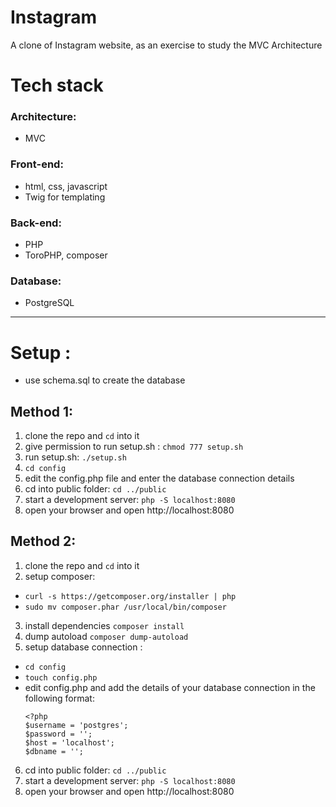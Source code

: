 # Instagram
A clone of Instagram website, as an exercise to study the MVC Architecture

# Tech stack
### Architecture:
- MVC
### Front-end:
- html, css, javascript
- Twig for templating
### Back-end:
- PHP
- ToroPHP, composer
### Database:
- PostgreSQL

---

# Setup :

- use schema.sql to create the database

## Method 1:

1) clone the repo and `cd` into it
2) give permission to run setup.sh : `chmod 777 setup.sh`
3) run setup.sh: `./setup.sh`
4) `cd config`
5)  edit the config.php file and enter the database connection details
6) cd into public folder: `cd ../public`
7) start a development server: `php -S localhost:8080`
8) open your browser and open http://localhost:8080

## Method 2:

1) clone the repo and `cd` into it
2) setup composer:
- `curl -s https://getcomposer.org/installer | php`
- `sudo mv composer.phar /usr/local/bin/composer`
3) install dependencies  `composer install`
4) dump autoload `composer dump-autoload`
5) setup database connection :
- `cd config`
- `touch config.php`
- edit config.php and add the details of your database connection in the following format:
    ```
    <?php
    $username = 'postgres';
    $password = '';
    $host = 'localhost';
    $dbname = '';
    ```
6) cd into public folder: `cd ../public`
7) start a development server: `php -S localhost:8080`
8) open your browser and open http://localhost:8080



  
   
